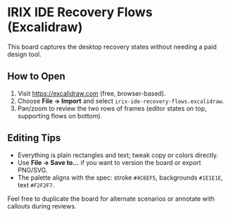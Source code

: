 # IRIX IDE Recovery Flows (Excalidraw)

This board captures the desktop recovery states without needing a paid design tool.

## How to Open
1. Visit https://excalidraw.com (free, browser-based).
2. Choose **File → Import** and select `irix-ide-recovery-flows.excalidraw`.
3. Pan/zoom to review the two rows of frames (editor states on top, supporting flows on bottom).

## Editing Tips
- Everything is plain rectangles and text; tweak copy or colors directly.
- Use **File → Save to…** if you want to version the board or export PNG/SVG.
- The palette aligns with the spec: stroke `#4C6EF5`, backgrounds `#1E1E1E`, text `#F2F2F7`.

Feel free to duplicate the board for alternate scenarios or annotate with callouts during reviews.
